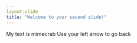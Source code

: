 ```yaml
---
layout:slide
title: "Welcome to your second slide!"
---
```

My text is mimecrab
Use your left arrow to go back

